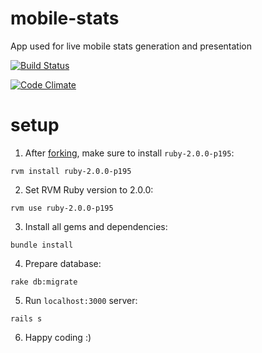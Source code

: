 # mobile-stats

App used for live mobile stats generation and presentation

[![Build Status](https://travis-ci.org/CWI/mobile-stats.png?branch=master)](https://travis-ci.org/CWI/mobile-stats)

[![Code Climate](https://codeclimate.com/github/CWI/mobile-stats.png)](https://codeclimate.com/github/CWI/mobile-stats)

# setup

1. After [forking](https://github.com/CWI/mobile-stats/fork), make sure to install `ruby-2.0.0-p195`:
  
  `rvm install ruby-2.0.0-p195`

2. Set RVM Ruby version to 2.0.0:
  
  `rvm use ruby-2.0.0-p195`

3. Install all gems and dependencies:
  
  `bundle install`

4. Prepare database:

  `rake db:migrate`

5. Run `localhost:3000` server:

  `rails s`

6. Happy coding :)

